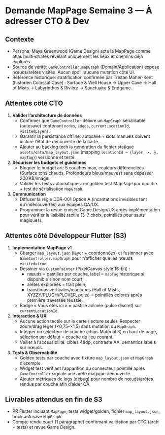 # Demande MapPage Semaine 3 — À adresser CTO & Dev

## Contexte

- Persona: Maya Greenwood (Game Design) acte la MapPage comme atlas multi-strates révélant uniquement les lieux et chemins déjà explorés.
- Source de vérité: `GameController.mapGraph` (Domain/Application) expose nœuds/arêtes visités. Aucun spoil, aucune mutation côté UI.
- Référence historique: stratification confirmée par Tristan Maher-Kent (historien Colossal Cave) : Surface & Well House → Upper Cave → Hall of Mists → Labyrinthes & Rivière → Sanctuaire & Endgame.

## Attentes côté CTO

1. **Valider l’architecture de données**
   - Confirmer que `GameController` délivre un `MapGraph` sérialisable (autosave) contenant `nodes`, `edges`, `currentLocationId`, `visitedLayers`.
   - Garantir la persistance offline: autosave + slots manuels doivent inclure l’état de découverte de la carte.
   - Ajouter au backlog tech la génération du fichier statique `assets/data/map_layout.json` (mapping `locationId → {layer, x, y, mapTag}`) versionné et testé.
2. **Sécuriser les budgets et guidelines**
   - Bloquer le budget art: 5 couches max, couleurs différenciées (Surface tons chauds, Profondeurs bleus/mauves) sans dépasser 200 KB/image.
   - Valider les tests automatiques: un golden test MapPage par couche + test de sérialisation `MapGraph`.
3. **Communication**
   - Diffuser la règle DDR-001 Option A (incantations invisibles tant qu’indécouvertes) aux équipes QA/UX.
   - Programmer la revue croisée Game Design/UX après implémentation pour vérifier la lisibilité tactile (3–7 choix, pointillés pour sauts magiques).

## Attentes côté Développeur Flutter (S3)

1. **Implémentation MapPage v1**
   - Charger `map_layout.json` (layer + coordonnées) et fusionner avec `GameController.mapGraph` pour n’afficher que les nœuds `visited=true`.
   - Dessiner via `CustomPainter` (PixelCanvas style 16-bit) :
     - nœuds = pastilles par couche, label = `mapTag` historique si disponible sinon nom court;
     - arêtes explorées = trait plein;
     - transitions verticales/magiques (Hall of Mists, XYZZY/PLUGH/PLOVER, puits) = pointillés colorés après première traversée réussie.
   - Badge « Vous êtes ici » = pastille animée (pulse discret) sur `currentLocationId`.
2. **Interaction & UX**
   - Aucune action tactile sur la carte (lecture seule). Respecter zoom/drag léger (×0,75–×1,5) sans mutation du `MapGraph`.
   - Intégrer un sélecteur de couche (chips Material 3) en haut de page, sélection par défaut = couche du lieu courant.
   - Veiller à l’accessibilité: cibles 48dp, contraste AA, semantics labels sur nœuds.
3. **Tests & Observabilité**
   - Golden tests par couche avec fixture `map_layout.json` et `MapGraph` d’exemple.
   - Widget test vérifiant l’apparition du connecteur pointillé après `GameController` signale une arête magique découverte.
   - Ajouter métriques de logs (debug) pour nombre de nœuds/arêtes rendus par couche afin d’aider QA.

## Livrables attendus en fin de S3

- PR Flutter incluant `MapPage`, tests widget/golden, fichier `map_layout.json`, hook autosave `MapGraph`.
- Compte rendu court (1 paragraphe) confirmant validation par CTO (archi + tests) et revue Game Design.

